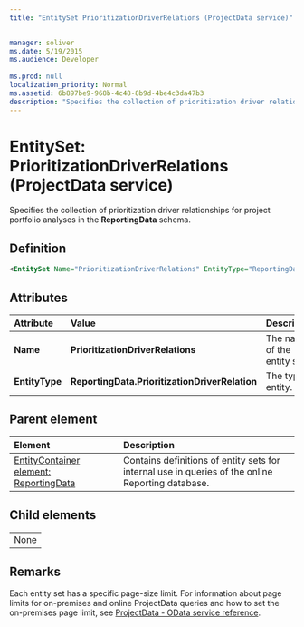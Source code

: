 ```yaml
---
title: "EntitySet PrioritizationDriverRelations (ProjectData service)"

 
manager: soliver
ms.date: 5/19/2015
ms.audience: Developer
 
ms.prod: null
localization_priority: Normal
ms.assetid: 6b897be9-968b-4c48-8b9d-4be4c3da47b3
description: "Specifies the collection of prioritization driver relationships for project portfolio analyses in the ReportingData schema."
---
```


# EntitySet: PrioritizationDriverRelations (ProjectData service)

Specifies the collection of prioritization driver relationships for project portfolio analyses in the **ReportingData** schema. 
  
## Definition

```XML
<EntitySet Name="PrioritizationDriverRelations" EntityType="ReportingData.PrioritizationDriverRelation" />

```

## Attributes

|**Attribute**|**Value**|**Description**|
|:-----|:-----|:-----|
|**Name** <br/> |**PrioritizationDriverRelations** <br/> |The name of the entity set.  <br/> |
|**EntityType** <br/> |**ReportingData.PrioritizationDriverRelation** <br/> |The type of entity.  <br/> |
   
## Parent element

|**Element**|**Description**|
|:-----|:-----|
|[EntityContainer element: ReportingData](entitycontainer-reportingdata-projectdata-service.md) <br/> |Contains definitions of entity sets for internal use in queries of the online Reporting database.  <br/> |
   
## Child elements

||
|:-----|
|None |
   
## Remarks

Each entity set has a specific page-size limit. For information about page limits for on-premises and online ProjectData queries and how to set the on-premises page limit, see [ProjectData - OData service reference](projectdataproject-odata-service-reference.md).
  

